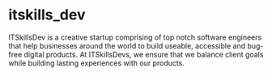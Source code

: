 # itskills_dev
ITSkillsDev is a creative startup comprising of top notch software engineers that help businesses around the world to build useable, accessible and bug-free digital products. At ITSkillsDevs, we ensure that we balance client goals while building lasting experiences with our products.
